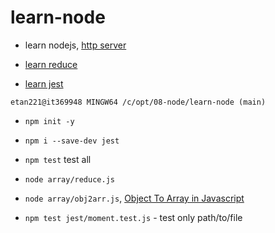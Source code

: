 # learn-node

- learn nodejs, [http server](https://www.youtube.com/watch?v=JH4qVqplC8E)

- [learn reduce](https://www.youtube.com/watch?v=g1C40tDP0Bk)

- [learn jest](https://www.youtube.com/watch?v=FgnxcUQ5vho)

```
etan221@it369948 MINGW64 /c/opt/08-node/learn-node (main)
```

- `npm init -y`
- `npm i --save-dev jest`
- `npm test` test all
- `node array/reduce.js`
- `node array/obj2arr.js`, [Object To Array in Javascript](https://www.youtube.com/watch?v=Rvfl7nKNcMU)

- `npm test jest/moment.test.js` - test only path/to/file
